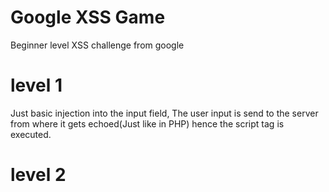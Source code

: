 # Google XSS Game

Beginner level XSS challenge from google

# level 1

Just basic <script>alert("Ok")</script> injection into the input field, The user input is send to the server from where it gets echoed(Just like in PHP) hence the script tag is executed.

# level 2